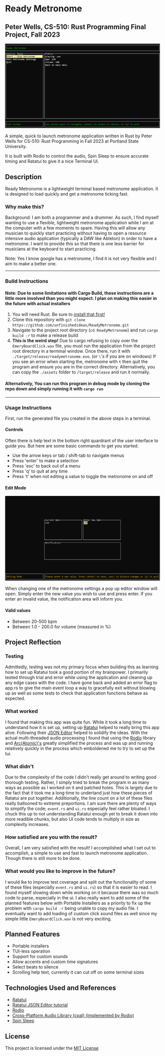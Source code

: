 # Ready Metronome

## Peter Wells, CS-510: Rust Programming Final Project, Fall 2023

![A screenshot of Ready Metronome](preview_images/main_preview.png)

A simple, quick to launch metronome application written in Rust by Peter Wells for CS-510: Rust Programming in Fall 2023 at Portland State University.

It is built with Rodio to control the audio, Spin Sleep to ensure accurate timing and Ratatui to give it a nice Terminal UI.

## Description

Ready Metronome is a lightweight terminal based metronome application. It is designed to load quickly and get a metronome ticking fast.

### Why make this?

Background: I am both a programmer and a drummer. As such, I find myself wanting to use a flexible, lightweight metronome application while I am at the computer with a few moments to spare. Having this will allow any musician to quickly start practicing without having to open a resource intensive audio application (typically a DAW like Ableton) in order to have a metronome. I want to provide this so that there is one less barrier for musicians at the keyboard to start practicing.

Note: Yes I know google has a metronome, I find it is not very flexible and I aim to make a better one.

---

### Build Instructions

#### Note: Due to some limitations with Cargo Build, these instructions are a little more involved than you might expect. I plan on making this easier in the future with actual installers

1. You will need Rust. Be sure to [install that first!](https://www.rust-lang.org/tools/install)
2. Clone this repository with `git clone https://github.com/unfinishedideas/ReadyMetronome.git`
3. Navigate to the project root directory (`cd ReadyMetronome`) and run `cargo build -r` to make a release build
4. **This is the weird step!** Due to cargo refusing to copy over the `EmeryBoardClick.wav` file, you must run the application from the project root directory in a terminal window. Once there, run it with `./target/release/readymetronome.exe`. (or `\`'s if you are on windows) If you see an error when starting the, metronome with `t` then quit the program and ensure you are in the correct directory. Alternatively, you can copy the `./assets` folder to `/target/release` and run it normally.

#### Alternatively, You can run this program in debug mode by cloning the repo down and simply running it with `cargo run`

---

### Usage Instructions

First, run the generated file you created in the above steps in a terminal.

#### Controls

Often there is help text in the bottom right quardrant of the user interface to guide you. But here are some basic commands to get you started.

- Use the arrow keys or tab / shift-tab to navigate menus
- Press 'enter' to make a selection
- Press 'esc' to back out of a menu
- Press 'q' to quit at any time
- Press 't' when not editing a value to toggle the metronome on and off

#### Edit Mode

![A screenshot of Ready Metronome](preview_images/edit_preview.png)

When changing one of the metronome settings a pop up editor window will open. Simply enter the new value you wish to use and press enter. If you enter an invalid value, the notification area will inform you.

#### Valid values

- Between 20-500 bpm
- Between 1.0 - 200.0 for volume (measured in %)

## Project Reflection

### Testing

Admittedly, testing was not my primary focus when building this as learning how to set up Ratatui took a good portion of my brainpower. I primarily tested through trial and error while using the application and cleaning up any edge cases with the code. I have gone back and added an error flag to app.rs to give the main event loop a way to gracefully exit without blowing up as well as some tests to check that application functions behave as expected.

### What worked

I found that making this app was quite fun. While it took a long time to understand how it is set up, setting up [Ratatui](https://github.com/ratatui-org/ratatui) helped to really bring this app alive. Following their [JSON Editor](https://ratatui.rs/tutorials/json-editor/) helped to solidify the ideas. With the actual multi-threaded audio processing I found that using the [Rodio](https://docs.rs/rodio/latest/rodio/) library and [Arc(Atomic)'s](https://doc.rust-lang.org/std/sync/atomic/) greatly simplified the process and was up and running relatively quickly in the process which emboldened me to try to set up the tui.

### What didn't

Due to the complexity of the code I didn't really get around to writing good thorough testing. Rather, I simply tried to break the program in as many ways as possible as I worked on it and patched holes. This is largely due to the fact that it took me a long time to undertand just how these pieces of Ratatui are put together. Additionally, the line count on a lot of these files really ballooned to extreme preportions. I am sure there are plenty of ways to simplify the code; `event.rs` and `ui.rs` especially feel rather bloated. I chuck this up to not understanding Ratatui enough yet to break it down into more readible chunks; but also UI code tends to multiply in size as complexity increases.

### How satisfied are you with the result?

Overall, I am very satisfied with the result! I accomplished what I set out to accomplish, a simple to use and fast to launch metronome application. Though there is still more to be done.

### What would you like to improve in the future?

I would lke to improve test coverage and split out the functionality of some of these files (especially `event.rs` and `ui.rs`) so that it is easier to read. I found myself slowing down while working on it because there was so much code to parse, especially in the ui. I also really want to add some of the planned features below with Portable Installers as a priority to fix up the problem with `cargo build -r` being unable to copy my audio file. I eventually want to add loading of custom click sound files as well since my simple little `EmeryBoardClick.wav` is not very exciting.

## Planned Features

- Portable installers
- TUI-less operation
- Support for custom sounds
- Allow accents and custom time signatures
- Select beats to silence
- Scrolling help text, currently it can cut off on some terminal sizes

## Technologies Used and References

- [Ratatui](https://github.com/ratatui-org/ratatui)
- [Ratatui JSON Editor tutorial](https://ratatui.rs/tutorials/json-editor/)
- [Rodio](https://docs.rs/rodio/latest/rodio/)
- [Cross-Platform Audio Library (cpal) (implemented by Rodio)](https://github.com/RustAudio/cpal)
- [Spin Sleep](https://crates.io/crates/spin_sleep)  

## License

This project is licensed under the [MIT License](/LICENSE)
